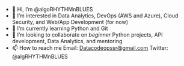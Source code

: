 - 👋 Hi, I’m @algoRHYTHMnBLUES
- 👀 I’m interested in Data Analytics, DevOps (AWS and Azure), Cloud Security, and Web/App Development (for now)
- 🌱 I’m currently learning Python and Git
- 💞️ I’m looking to collaborate on *beginner* Python projects, API development, Data Analytics, and mentoring
- 📫 How to reach me Email: Datacodeopssr@gmail.com Twitter: @algRHYTHMnBLUES

<!---
algoRHYTHMnBLUES/algoRHYTHMnBLUES is a ✨ special ✨ repository because its `README.md` (this file) appears on your GitHub profile.
You can click the Preview link to take a look at your changes.
--->
